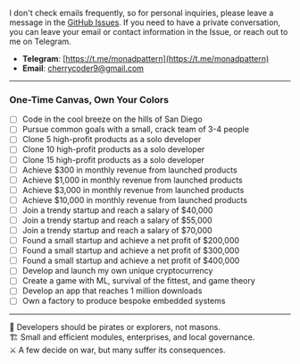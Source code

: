 I don't check emails frequently, so for personal inquiries, please leave a message in the [GitHub Issues](https://github.com/cherrycoder9/cherrycoder9/issues). If you need to have a private conversation, you can leave your email or contact information in the Issue, or reach out to me on Telegram.

- **Telegram**: [https://t.me/monadpattern](https://t.me/monadpattern)
- **Email**: [cherrycoder9@gmail.com](mailto:cherrycoder9@gmail.com)

***
### One-Time Canvas, Own Your Colors
- [ ] Code in the cool breeze on the hills of San Diego
- [ ] Pursue common goals with a small, crack team of 3-4 people
- [ ] Clone 5 high-profit products as a solo developer
- [ ] Clone 10 high-profit products as a solo developer
- [ ] Clone 15 high-profit products as a solo developer
- [ ] Achieve $300 in monthly revenue from launched products
- [ ] Achieve $1,000 in monthly revenue from launched products
- [ ] Achieve $3,000 in monthly revenue from launched products
- [ ] Achieve $10,000 in monthly revenue from launched products
- [ ] Join a trendy startup and reach a salary of $40,000
- [ ] Join a trendy startup and reach a salary of $55,000
- [ ] Join a trendy startup and reach a salary of $70,000
- [ ] Found a small startup and achieve a net profit of $200,000
- [ ] Found a small startup and achieve a net profit of $300,000
- [ ] Found a small startup and achieve a net profit of $400,000
- [ ] Develop and launch my own unique cryptocurrency
- [ ] Create a game with ML, survival of the fittest, and game theory
- [ ] Develop an app that reaches 1 million downloads
- [ ] Own a factory to produce bespoke embedded systems

***
🧭 Developers should be pirates or explorers, not masons.  
🏗️ Small and efficient modules, enterprises, and local governance.  
⚔️ A few decide on war, but many suffer its consequences.  

<!--
**cherrycoder9/cherrycoder9** is a ✨ _special_ ✨ repository because its `README.md` (this file) appears on your GitHub profile.

Here are some ideas to get you started:

- 🔭 I’m currently working on ...
- 🌱 I’m currently learning ...
- 👯 I’m looking to collaborate on ...
- 🤔 I’m looking for help with ...
- 💬 Ask me about ...
- 📫 How to reach me: ...
- 😄 Pronouns: ...
- ⚡ Fun fact: ...
-->
